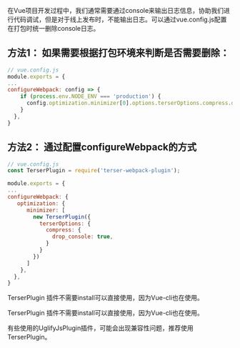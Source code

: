 在Vue项目开发过程中，我们通常需要通过console来输出日志信息，协助我们进行代码调试，但是对于线上发布时，不能输出日志。可以通过vue.config.js配置在打包时统一删除console日志。

## 方法1： 如果需要根据打包环境来判断是否需要删除：

```js
// vue.config.js
module.exports = {
...
configureWebpack: config => {
    if (process.env.NODE_ENV === 'production') {
      config.optimization.minimizer[0].options.terserOptions.compress.drop_console = true
    }
  },
}
```

## 方法2： 通过配置configureWebpack的方式

```js
// vue.config.js
const TerserPlugin = require('terser-webpack-plugin');

module.exports = {
...
configureWebpack: {
   optimization: {
      minimizer: [
        new TerserPlugin({
          terserOptions: {
            compress: {
              drop_console: true,
            }
          }
        })
      ]
    },
  },
}
```

TerserPlugin 插件不需要install可以直接使用，因为Vue-cli也在使用。

TerserPlugin 插件不需要install可以直接使用，因为Vue-cli也在使用。

有些使用的UglifyJsPlugin插件，可能会出现兼容性问题，推荐使用TerserPlugin。
